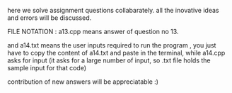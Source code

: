 here we solve assignment questions collabarately.
all the inovative ideas and errors will be discussed.

FILE NOTATION : a13.cpp means answer of question no 13.


and a14.txt means the user inputs required to run the program , you just have to copy the content of a14.txt and paste in the terminal, while a14.cpp asks for input (it asks for a large number of input, so .txt file holds the sample input for that code)


contribution of new answers will be appreciatable :)
